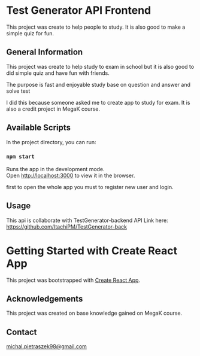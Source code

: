 # Test Generator API Frontend
This project was create to help people to study. It is also good to make a simple quiz for fun.

## General Information
This project was create to help study to exam in school but it is also good to did simple quiz and have fun with friends.

The purpose is fast and enjoyable study base on question and answer and solve test

I did this because someone asked me to create app to study for exam.
It is also a credit project in MegaK course.

## Available Scripts

In the project directory, you can run:

### `npm start`

Runs the app in the development mode.\
Open [http://localhost:3000](http://localhost:3000) to view it in the browser.

first to open the whole app you must to register new user and login.

## Usage
This api is collaborate with TestGenerator-backend API Link here:
https://github.com/ItachiPM/TestGenerator-back

# Getting Started with Create React App
This project was bootstrapped with [Create React App](https://github.com/facebook/create-react-app).

## Acknowledgements
This project was created on base knowledge gained on MegaK course.


## Contact
michal.pietraszek98@gmail.com
